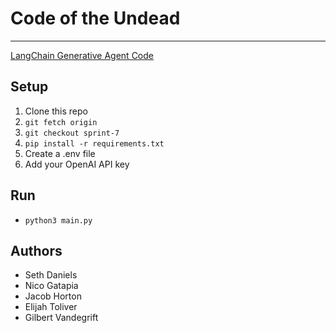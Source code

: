 # Code of the Undead
---
[LangChain Generative Agent Code](https://colab.research.google.com/drive/1l2tB8dCyReNvehxCeFaIL1r3oAMGQmR6?usp=sharing)
## Setup
1. Clone this repo
1. `git fetch origin`
1. `git checkout sprint-7`
1. `pip install -r requirements.txt`
1. Create a .env file
1. Add your OpenAI API key

## Run
* `python3 main.py`

## Authors
* Seth Daniels
* Nico Gatapia
* Jacob Horton
* Elijah Toliver
* Gilbert Vandegrift
